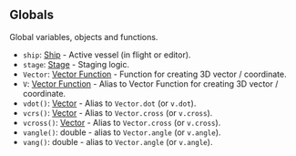 ## Globals

Global variables, objects and functions.

- `ship`: [Ship](Ship.md) - Active vessel (in flight or editor).
- `stage`: [Stage](Stage.md) - Staging logic.
- `Vector`: [Vector Function](Vector.md) - Function for creating 3D vector / coordinate.
- `V`: [Vector Function](Vector.md) - Alias to Vector Function for creating 3D vector / coordinate.
- `vdot()`: [Vector](Vector.md) - Alias to `Vector.dot` (or `v.dot`).
- `vcrs()`: [Vector](Vector.md) - Alias to `Vector.cross` (or `v.cross`).
- `vcross()`: [Vector](Vector.md) - Alias to `Vector.cross` (or `v.cross`).
- `vangle()`: double - alias to `Vector.angle` (or `v.angle`).
- `vang()`: double - alias to `Vector.angle` (or `v.angle`).
